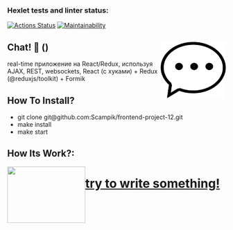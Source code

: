 ### Hexlet tests and linter status:

[![Actions Status](https://github.com/Scampik/frontend-project-12/workflows/hexlet-check/badge.svg)](https://github.com/Scampik/frontend-project-12/actions)
[![Maintainability](https://api.codeclimate.com/v1/badges/e34f26df09602ef2474a/maintainability)](https://codeclimate.com/github/Scampik/frontend-project-12/maintainability)

## Chat! 🚀 () <img align="right" src="frontend/src/assets/chat.png" alt="" style="width:150px;height:130px;">

real-time приложение на React/Redux, используя AJAX, REST, websockets, React (с хуками) + Redux (@reduxjs/toolkit) + Formik

## How To Install?

<ul>
<li>git clone git@github.com:Scampik/frontend-project-12.git</li>
<li>make install</li>
<li>make start</li>
</ul>

## How Its Work?:

<img align="left" src="https://media4.giphy.com/media/KszkcokOMwO6s2aJ99/giphy.gif?cid=ecf05e472ebbng6mfx5ggrj0pk7zj387ep8hf5z7n3nvz88n&ep=v1_gifs_search&rid=giphy.gif&ct=g" alt="" style="width:180px;height:130px;">

# <a href="https://frontend-project-12-production-934d.up.railway.app/" size="20" target=_blank> try to write something!</a>
